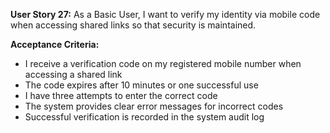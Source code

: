 **User Story 27:** As a Basic User, I want to verify my identity via mobile code when accessing shared links so that security is maintained. 

**Acceptance Criteria:** 

- I receive a verification code on my registered mobile number when accessing a shared link 
- The code expires after 10 minutes or one successful use 
- I have three attempts to enter the correct code 
- The system provides clear error messages for incorrect codes 
- Successful verification is recorded in the system audit log 

 